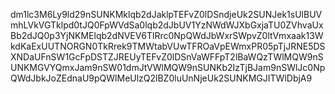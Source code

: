 dm1lc3M6Ly9ld29nSUNKMklqb2dJaklpTEFvZ0lDSndjeUk2SUNJek1sUlBUVmhLVkVGTklpd0tJQ0FpWVdSa0lqb2dJbUV1YzNWdWJXbGxjaTU0ZVhvaUxBb2dJQ0p3YjNKMElqb2dNVEV6TlRrc0NpQWdJbWxrSWpvZ0ltVmxaak13WkdKaExUUTNORGN0TkRrek9TMWtabVUwTFROaVpEWmxPR05pTjJRNE5DSXNDaUFnSW1GcFpDSTZJREUyTEFvZ0lDSnVaWFFpT2lBaWQzTWlMQW9nSUNKMGVYQmxJam9nSW01dmJtVWlMQW9nSUNKb2IzTjBJam9nSWlJc0NpQWdJbkJoZEdnaU9pQWlMeUlzQ2lBZ0luUnNjeUk2SUNKMGJITWlDbjA9
